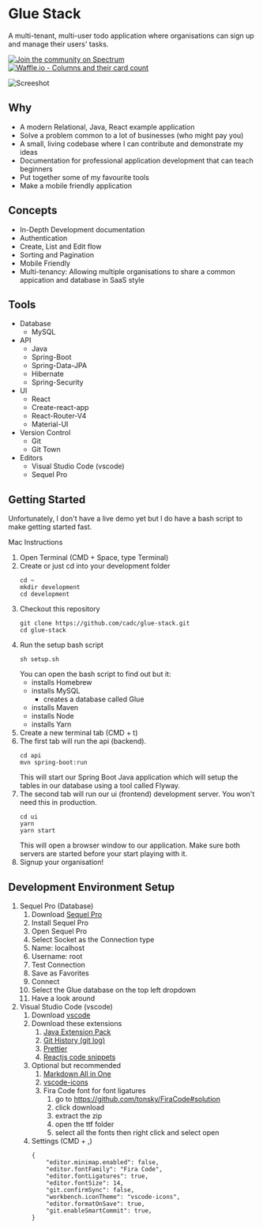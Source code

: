 # Glue Stack
A multi-tenant, multi-user todo application where organisations can sign up and manage their users' tasks.

[![Join the community on Spectrum](https://withspectrum.github.io/badge/badge.svg)](https://spectrum.chat/glue-stack)
[![Waffle.io - Columns and their card count](https://badge.waffle.io/cadbox1/glue-stack.png?columns=all)](https://waffle.io/cadbox1/glue-stack?utm_source=badge)

![Screeshot](./Screenshot.png)

## Why
* A modern Relational, Java, React example application
* Solve a problem common to a lot of businesses (who might pay you)
* A small, living codebase where I can contribute and demonstrate my ideas
* Documentation for professional application development that can teach beginners
* Put together some of my favourite tools
* Make a mobile friendly application

## Concepts
* In-Depth Development documentation
* Authentication
* Create, List and Edit flow
* Sorting and Pagination
* Mobile Friendly
* Multi-tenancy: Allowing multiple organisations to share a common appication and database in SaaS style

## Tools
* Database
    * MySQL
* API
    * Java
    * Spring-Boot
    * Spring-Data-JPA
    * Hibernate
    * Spring-Security
* UI
    * React
    * Create-react-app
    * React-Router-V4
    * Material-UI
* Version Control
    * Git
    * Git Town
* Editors
    * Visual Studio Code (vscode)
    * Sequel Pro

## Getting Started
Unfortunately, I don't have a live demo yet but I do have a bash script to make getting started fast.

Mac Instructions

1. Open Terminal (CMD + Space, type Terminal)
1. Create or just cd into your development folder
    ```
    cd ~
    mkdir development
    cd development
    ```
1. Checkout this repository
    ```
    git clone https://github.com/cadc/glue-stack.git
    cd glue-stack
    ```
1. Run the setup bash script
    ```
    sh setup.sh
    ```
    You can open the bash script to find out but it:
    - installs Homebrew
    - installs MySQL
        - creates a database called Glue
    - installs Maven
    - installs Node
    - installs Yarn
1. Create a new terminal tab (CMD + t)
1. The first tab will run the api (backend).
    ```
    cd api
    mvn spring-boot:run
    ```
    This will start our Spring Boot Java application which will setup the tables in our database using a tool called Flyway.
1. The second tab will run our ui (frontend) development server. You won't need this in production.
    ```
    cd ui
    yarn
    yarn start
    ```
    This will open a browser window to our application. Make sure both servers are started before your start playing with it.
1. Signup your organisation!

## Development Environment Setup

1. Sequel Pro (Database) 
    1. Download [Sequel Pro](https://www.sequelpro.com/)
    1. Install Sequel Pro
    1. Open Sequel Pro
    1. Select Socket as the Connection type
    1. Name: localhost
    1. Username: root
    1. Test Connection
    1. Save as Favorites
    1. Connect
    1. Select the Glue database on the top left dropdown
    1. Have a look around
1. Visual Studio Code (vscode)
    1. Download [vscode](https://code.visualstudio.com/)
    1. Download these extensions
        1. [Java Extension Pack](https://marketplace.visualstudio.com/items?itemName=vscjava.vscode-java-pack)
        1. [Git History (git log)](https://marketplace.visualstudio.com/items?itemName=donjayamanne.githistory)
        1. [Prettier](https://marketplace.visualstudio.com/items?itemName=esbenp.prettier-vscode)
        1. [Reactjs code snippets](https://marketplace.visualstudio.com/items?itemName=xabikos.ReactSnippets)
    1. Optional but recommended
        1. [Markdown All in One](https://marketplace.visualstudio.com/items?itemName=yzhang.markdown-all-in-one)
        1. [vscode-icons](https://marketplace.visualstudio.com/items?itemName=robertohuertasm.vscode-icons)
        1. Fira Code font for font ligatures
            1. go to https://github.com/tonsky/FiraCode#solution
            1. click download
            1. extract the zip
            1. open the ttf folder
            1. select all the fonts then right click and select open
    1. Settings (CMD + ,)
        ```
        {
            "editor.minimap.enabled": false,
            "editor.fontFamily": "Fira Code",
            "editor.fontLigatures": true,
            "editor.fontSize": 14,
            "git.confirmSync": false,
            "workbench.iconTheme": "vscode-icons",
            "editor.formatOnSave": true,
            "git.enableSmartCommit": true,
        }
        ```
